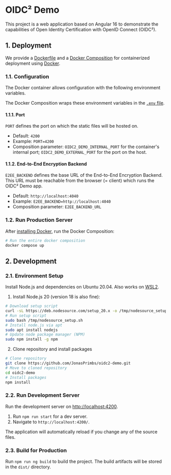 # OIDC² Demo

This project is a web application based on Angular 16 to demonstrate the capabilities of Open Identity Certification with OpenID Connect (OIDC²).

## 1. Deployment

We provide a [Dockerfile](./Dockerfile) and a [Docker Composition](./docker-compose.yaml) for containerized deployment using [Docker](https://www.docker.com/).

### 1.1. Configuration

The Docker container allows configuration with the following environment variables.

The Docker Composition wraps these environment variables in the [`.env` file](./.env).

#### 1.1.1. Port

`PORT` defines the port on which the static files will be hosted on.

- Default: `4200`
- Example: `PORT=4200`
- Composition parameter: `OIDC2_DEMO_INTERNAL_PORT` for the container's internal port; `OIDC2_DEMO_EXTERNAL_PORT` for the port on the host.

#### 1.1.2. End-to-End Encryption Backend

`E2EE_BACKEND` defines the base URL of the End-to-End Encryption Backend.
This URL must be reachable from the browser (= client) which runs the OIDC² Demo app.

- Default: `http://localhost:4040`
- Example: `E2EE_BACKEND=http://localhost:4040`
- Composition parameter: `E2EE_BACKEND_URL`

### 1.2. Run Production Server

After [installing Docker](https://docs.docker.com/engine/install/ubuntu/), run the Docker Composition:

```bash
# Run the entire docker composition
docker compose up
```

## 2. Development

### 2.1. Environment Setup

Install Node.js and dependencies on Ubuntu 20.04. Also works on [WSL2](https://learn.microsoft.com/en-us/windows/wsl/install).

1. Install Node.js 20 (version 18 is also fine):
```bash
# Download setup script
curl -sL https://deb.nodesource.com/setup_20.x -o /tmp/nodesource_setup.sh
# Run setup script
sudo bash /tmp/nodesource_setup.sh
# Install node.js via apt
sudo apt install nodejs
# Update node package manager (NPM)
sudo npm install -g npm
```
2. Clone repository and install packages
```bash
# Clone repository
git clone https://github.com/JonasPrimbs/oidc2-demo.git
# Move to cloned repository
cd oidc2-demo
# Install packages
npm install
```

### 2.2. Run Development Server

Run the development server on [http://localhost:4200](http://localhost:4200).

1. Run `npm run start` for a dev server.
2. Navigate to `http://localhost:4200/`.

The application will automatically reload if you change any of the source files.

### 2.3. Build for Production

Run `npm run ng build` to build the project.
The build artifacts will be stored in the `dist/` directory.
